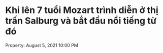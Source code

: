 # Khi lên 7 tuổi Mozart trình diễn ở thị trấn Salburg và bắt đầu nổi tiếng từ đó

Property: August 5, 2021 10:00 PM